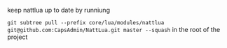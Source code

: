 keep nattlua up to date by runniung

`git subtree pull --prefix core/lua/modules/nattlua git@github.com:CapsAdmin/NattLua.git master --squash` in the root of the project
